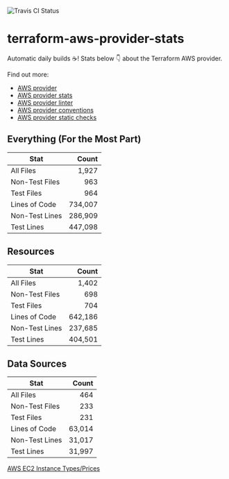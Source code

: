![Travis CI Status](https://travis-ci.org/YakDriver/terraform-aws-provider-stats.svg?branch=main)
# terraform-aws-provider-stats

Automatic daily builds :coffee:! Stats below :point_down: about the Terraform AWS provider.

Find out more:
* [AWS provider](https://github.com/terraform-providers/terraform-provider-aws)
* [AWS provider stats](https://github.com/YakDriver/terraform-aws-provider-stats)
* [AWS provider linter](https://github.com/terraform-providers/terraform-provider-aws/tree/master/awsproviderlint)
* [AWS provider conventions](https://github.com/YakDriver/terraform-aws-conventions)
* [AWS provider static checks](https://github.com/YakDriver/terraform-aws-provider-static-checks)



## Everything (For the Most Part)

|  Stat  |  Count  |
| ------------- | -------------: |
|  All Files  |  1,927  |
|  Non-Test Files  |  963  |
|  Test Files  |  964  |
|  Lines of Code  |  734,007  |
|  Non-Test Lines  |  286,909  |
|  Test Lines  |  447,098  |



## Resources

|  Stat  |  Count  |
| ------------- | -------------: |
|  All Files  |  1,402  |
|  Non-Test Files  |  698  |
|  Test Files  |  704  |
|  Lines of Code  |  642,186  |
|  Non-Test Lines  |  237,685  |
|  Test Lines  |  404,501  |



## Data Sources

|  Stat  |  Count  |
| ------------- | -------------: |
|  All Files  |  464  |
|  Non-Test Files  |  233  |
|  Test Files  |  231  |
|  Lines of Code  |  63,014  |
|  Non-Test Lines  |  31,017  |
|  Test Lines  |  31,997  |




[AWS EC2 Instance Types/Prices](https://github.com/YakDriver/aws-ec2-instance-types)
